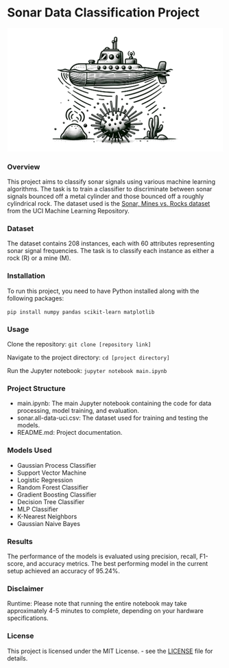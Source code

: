 # Sonar Data Classification Project

![alt text](dataset-card.jpg)

### Overview

This project aims to classify sonar signals using various machine learning algorithms. The task is to train a classifier to discriminate between sonar signals bounced off a metal cylinder and those bounced off a roughly cylindrical rock. The dataset used is the [Sonar, Mines vs. Rocks dataset](https://archive.ics.uci.edu/ml/datasets/connectionist+bench+(sonar,+mines+vs.+rocks)) from the UCI Machine Learning Repository.

### Dataset

The dataset contains 208 instances, each with 60 attributes representing sonar signal frequencies. The task is to classify each instance as either a rock (R) or a mine (M).

### Installation

To run this project, you need to have Python installed along with the following packages:

`pip install numpy pandas scikit-learn matplotlib`

### Usage

Clone the repository:
`git clone [repository link]`

Navigate to the project directory:
`cd [project directory]`

Run the Jupyter notebook:
`jupyter notebook main.ipynb`

### Project Structure
- main.ipynb: The main Jupyter notebook containing the code for data processing, model training, and evaluation.
- sonar.all-data-uci.csv: The dataset used for training and testing the models.
- README.md: Project documentation.

### Models Used
- Gaussian Process Classifier
- Support Vector Machine
- Logistic Regression
- Random Forest Classifier
- Gradient Boosting Classifier
- Decision Tree Classifier
- MLP Classifier
- K-Nearest Neighbors
- Gaussian Naive Bayes

### Results
The performance of the models is evaluated using precision, recall, F1-score, and accuracy metrics. The best performing model in the current setup achieved an accuracy of 95.24%.

### Disclaimer
Runtime: Please note that running the entire notebook may take approximately 4-5 minutes to complete, depending on your hardware specifications.

### License
This project is licensed under the MIT License. - see the [LICENSE](LICENSE) file for details.